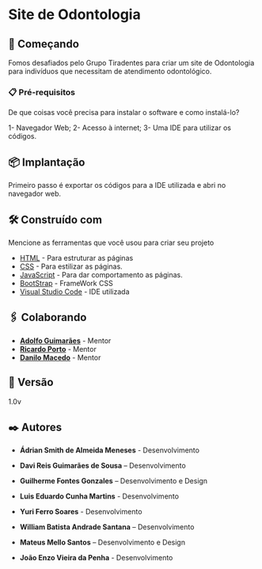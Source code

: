 # Site de Odontologia

## 🚀 Começando

Fomos desafiados pelo Grupo Tiradentes para criar um site de Odontologia para indivíduos que necessitam de atendimento odontológico.

### 📋 Pré-requisitos

De que coisas você precisa para instalar o software e como instalá-lo?

1- Navegador Web;
2- Acesso à internet;
3- Uma IDE para utilizar os códigos. 

## 📦 Implantação

Primeiro passo é exportar os códigos para a IDE utilizada e abri no navegador web.

## 🛠️ Construído com

Mencione as ferramentas que você usou para criar seu projeto

* [HTML](https://developer.mozilla.org/pt-BR/docs/learn/getting_started_with_the_web/html_basics) - Para estruturar as páginas
* [CSS](https://www.w3schools.com/Css/) - Para estilizar as páginas.
* [JavaScript](https://developer.mozilla.org/pt-BR/docs/web/javascript/guide/introduction) - Para dar comportamento as páginas.
* [BootStrap](https://getbootstrap.com/docs/5.3/getting-started/introduction/) - FrameWork CSS
* [Visual Studio Code](https://code.visualstudio.com/) - IDE utilizada

## 🖇️ Colaborando

* **[Adolfo Guimarães](https://github.com/adolfoguimaraes)** - Mentor 
* **[Ricardo Porto](#)** - Mentor
* **[Danilo Macedo](#)** - Mentor

## 📌 Versão

1.0v

## ✒️ Autores

* **Ádrian Smith de Almeida Meneses** - Desenvolvimento

* **Davi Reis Guimarães de Sousa** – Desenvolvimento

* **Guilherme Fontes Gonzales** – Desenvolvimento e Design

* **Luis Eduardo Cunha Martins** - Desenvolvimento

* **Yuri Ferro Soares** - Desenvolvimento

* **William Batista Andrade Santana** – Desenvolvimento

* **Mateus Mello Santos** – Desenvolvimento e Design

* **João Enzo Vieira da Penha** - Desenvolvimento
